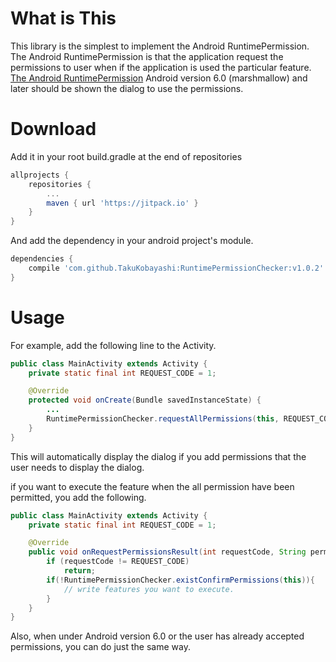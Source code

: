 # What is This
This library is the simplest to implement the Android RuntimePermission. 
The Android RuntimePermission is that the application request the permissions to user when if the application is used the particular feature. 
[The Android RuntimePermission](https://developer.android.com/training/permissions/requesting.html, "For details")
Android version 6.0 (marshmallow) and later should be shown the dialog to use the permissions.

# Download
Add it in your root build.gradle at the end of repositories
```build.gradle
allprojects {
    repositories {
        ...
        maven { url 'https://jitpack.io' }
    }
}
```
And add the dependency in your android project's module.
```build.gradle
dependencies {
    compile 'com.github.TakuKobayashi:RuntimePermissionChecker:v1.0.2'
}
```

# Usage
For example, add the following line to the Activity.
```MainActivity.java
public class MainActivity extends Activity {
    private static final int REQUEST_CODE = 1;

    @Override
    protected void onCreate(Bundle savedInstanceState) {
        ...
        RuntimePermissionChecker.requestAllPermissions(this, REQUEST_CODE);
    }
}
```
This will automatically display the dialog if you add permissions that the user needs to display the dialog.

if you want to execute the feature when the all permission have been permitted, you add the following.
```MainActivity.java
public class MainActivity extends Activity {
    private static final int REQUEST_CODE = 1;

    @Override
    public void onRequestPermissionsResult(int requestCode, String permissions[], int[] grantResults) {
        if (requestCode != REQUEST_CODE)
            return;
        if(!RuntimePermissionChecker.existConfirmPermissions(this)){
            // write features you want to execute.
        }
    }
}
```

Also, when under Android version 6.0 or the user has already accepted permissions, you can do just the same way.